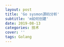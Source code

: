 ```yaml
---
layout: post
title: 'Go sysmon源码分析'
subtitle: 'm如何创建'
date: 2019-08-13
categories: 技术
cover: ''
tags: Golang
---
```


